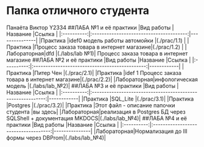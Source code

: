 # Папка отличного студента
Панаёта Виктор Y2334
##ЛАБА №1 и её практики
|Вид работы  |Название                                 |Ссылка         |
|:----------:|:---------------------------------------:|---------------|
|Практика    |idef0 модель работы автомойки            |(./prac/1.1)   |
|Практика    |Процесс заказа товара в интернет магазине|(./prac/1.2)   |
|Лабораторная|dfd                                      |(./labs/lab №1)|
  Процесс заказа товара в интернет магазине
##ЛАБА №2 и её практики
|Вид работы  |Название                                         |Ссылка     |
|:----------:|:----------------------------------------------:|------------|
|Практика    |Питер Чен                                       |(./prac/2.1)|
|Практика    |idef 1 Процесс заказа товара в интернет магазине|(./prac/2.2)|
|Лабораторная|инфологическая модель                           |(./labs/lab_№2)|
##ЛАБА №3 и её практики
|Вид работы  |Название                                                     |Ссылка      |
|:----------:|:-----------------------------------------------------------:|------------|
|Практика    |SQL_Lite                                                     |(./prac/3.1)|
|Практика    |Postgres                                                     |(./prac/3.2)|
|Практика    |Этот файл - описание папочки студента                        |вы здесь|
|Лабораторная|реализация в Postgres БД через SQLShell + документация MKDOCS|(./labs/lab_№4)|
##ЛАБА №4 и её практики
|Вид работы  |Название                              |Ссылка         |
|:----------:|:------------------------------------:|---------------|
|Лабораторная|Нормализация до III формы через DBProm|(./labs/lab_№4)|
